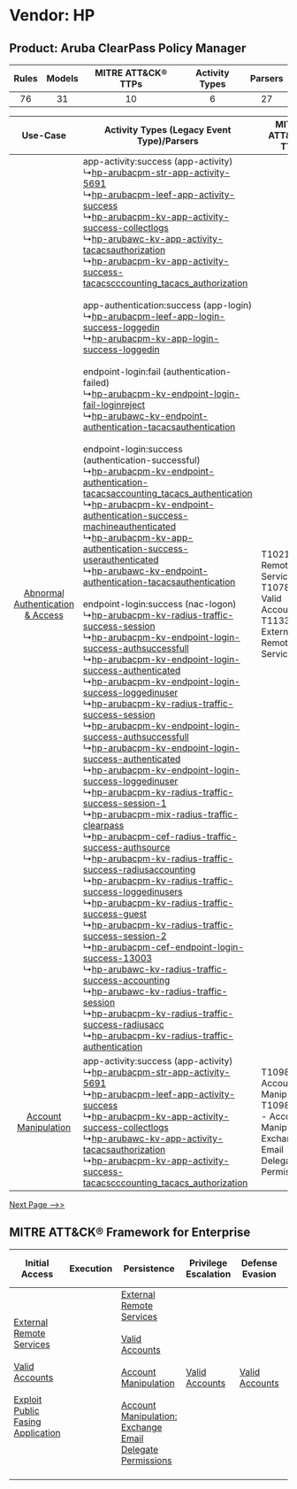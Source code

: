Vendor: HP
==========
Product: Aruba ClearPass Policy Manager
---------------------------------------
| Rules | Models | MITRE ATT&CK® TTPs | Activity Types | Parsers |
|:-----:|:------:|:------------------:|:--------------:|:-------:|
|  76   |   31   |         10         |       6        |   27    |

|    Use-Case    | Activity Types (Legacy Event Type)/Parsers    | MITRE ATT&CK® TTP    | Content    |
|:----:| ---- | ---- | ---- |
| [Abnormal Authentication & Access](../../../UseCases/uc_abnormal_authentication_&_access.md) |  app-activity:success (app-activity)<br> ↳[hp-arubacpm-str-app-activity-5691](Ps/pC_hparubacpmstrappactivity5691.md)<br> ↳[hp-arubacpm-leef-app-activity-success](Ps/pC_hparubacpmleefappactivitysuccess.md)<br> ↳[hp-arubacpm-kv-app-activity-success-collectlogs](Ps/pC_hparubacpmkvappactivitysuccesscollectlogs.md)<br> ↳[hp-arubawc-kv-app-activity-tacacsauthorization](Ps/pC_hparubawckvappactivitytacacsauthorization.md)<br> ↳[hp-arubacpm-kv-app-activity-success-tacacscccounting_tacacs_authorization](Ps/pC_hparubacpmkvappactivitysuccesstacacscccounting_tacacs_authorization.md)<br><br> app-authentication:success (app-login)<br> ↳[hp-arubacpm-leef-app-login-success-loggedin](Ps/pC_hparubacpmleefapploginsuccessloggedin.md)<br> ↳[hp-arubacpm-kv-app-login-success-loggedin](Ps/pC_hparubacpmkvapploginsuccessloggedin.md)<br><br> endpoint-login:fail (authentication-failed)<br> ↳[hp-arubacpm-kv-endpoint-login-fail-loginreject](Ps/pC_hparubacpmkvendpointloginfailloginreject.md)<br> ↳[hp-arubawc-kv-endpoint-authentication-tacacsauthentication](Ps/pC_hparubawckvendpointauthenticationtacacsauthentication.md)<br><br> endpoint-login:success (authentication-successful)<br> ↳[hp-arubacpm-kv-endpoint-authentication-tacacsaccounting_tacacs_authentication](Ps/pC_hparubacpmkvendpointauthenticationtacacsaccounting_tacacs_authentication.md)<br> ↳[hp-arubacpm-kv-endpoint-authentication-success-machineauthenticated](Ps/pC_hparubacpmkvendpointauthenticationsuccessmachineauthenticated.md)<br> ↳[hp-arubacpm-kv-app-authentication-success-userauthenticated](Ps/pC_hparubacpmkvappauthenticationsuccessuserauthenticated.md)<br> ↳[hp-arubawc-kv-endpoint-authentication-tacacsauthentication](Ps/pC_hparubawckvendpointauthenticationtacacsauthentication.md)<br><br> endpoint-login:success (nac-logon)<br> ↳[hp-arubacpm-kv-radius-traffic-success-session](Ps/pC_hparubacpmkvradiustrafficsuccesssession.md)<br> ↳[hp-arubacpm-kv-endpoint-login-success-authsuccessfull](Ps/pC_hparubacpmkvendpointloginsuccessauthsuccessfull.md)<br> ↳[hp-arubacpm-kv-endpoint-login-success-authenticated](Ps/pC_hparubacpmkvendpointloginsuccessauthenticated.md)<br> ↳[hp-arubacpm-kv-endpoint-login-success-loggedinuser](Ps/pC_hparubacpmkvendpointloginsuccessloggedinuser.md)<br> ↳[hp-arubacpm-kv-radius-traffic-success-session](Ps/pC_hparubacpmkvradiustrafficsuccesssession.md)<br> ↳[hp-arubacpm-kv-endpoint-login-success-authsuccessfull](Ps/pC_hparubacpmkvendpointloginsuccessauthsuccessfull.md)<br> ↳[hp-arubacpm-kv-endpoint-login-success-authenticated](Ps/pC_hparubacpmkvendpointloginsuccessauthenticated.md)<br> ↳[hp-arubacpm-kv-endpoint-login-success-loggedinuser](Ps/pC_hparubacpmkvendpointloginsuccessloggedinuser.md)<br> ↳[hp-arubacpm-kv-radius-traffic-success-session-1](Ps/pC_hparubacpmkvradiustrafficsuccesssession1.md)<br> ↳[hp-arubacpm-mix-radius-traffic-clearpass](Ps/pC_hparubacpmmixradiustrafficclearpass.md)<br> ↳[hp-arubacpm-cef-radius-traffic-success-authsource](Ps/pC_hparubacpmcefradiustrafficsuccessauthsource.md)<br> ↳[hp-arubacpm-kv-radius-traffic-success-radiusaccounting](Ps/pC_hparubacpmkvradiustrafficsuccessradiusaccounting.md)<br> ↳[hp-arubacpm-kv-radius-traffic-success-loggedinusers](Ps/pC_hparubacpmkvradiustrafficsuccessloggedinusers.md)<br> ↳[hp-arubacpm-kv-radius-traffic-success-guest](Ps/pC_hparubacpmkvradiustrafficsuccessguest.md)<br> ↳[hp-arubacpm-kv-radius-traffic-success-session-2](Ps/pC_hparubacpmkvradiustrafficsuccesssession2.md)<br> ↳[hp-arubacpm-cef-endpoint-login-success-13003](Ps/pC_hparubacpmcefendpointloginsuccess13003.md)<br> ↳[hp-arubawc-kv-radius-traffic-success-accounting](Ps/pC_hparubawckvradiustrafficsuccessaccounting.md)<br> ↳[hp-arubawc-kv-radius-traffic-session](Ps/pC_hparubawckvradiustrafficsession.md)<br> ↳[hp-arubacpm-kv-radius-traffic-success-radiusacc](Ps/pC_hparubacpmkvradiustrafficsuccessradiusacc.md)<br> ↳[hp-arubacpm-kv-radius-traffic-authentication](Ps/pC_hparubacpmkvradiustrafficauthentication.md)<br> | T1021 - Remote Services<br>T1078 - Valid Accounts<br>T1133 - External Remote Services<br>    | [<ul><li>21 Rules</li></ul><ul><li>7 Models</li></ul>](RM/r_m_hp_aruba_clearpass_policy_manager_Abnormal_Authentication_&_Access.md) |
|    [Account Manipulation](../../../UseCases/uc_account_manipulation.md)    |  app-activity:success (app-activity)<br> ↳[hp-arubacpm-str-app-activity-5691](Ps/pC_hparubacpmstrappactivity5691.md)<br> ↳[hp-arubacpm-leef-app-activity-success](Ps/pC_hparubacpmleefappactivitysuccess.md)<br> ↳[hp-arubacpm-kv-app-activity-success-collectlogs](Ps/pC_hparubacpmkvappactivitysuccesscollectlogs.md)<br> ↳[hp-arubawc-kv-app-activity-tacacsauthorization](Ps/pC_hparubawckvappactivitytacacsauthorization.md)<br> ↳[hp-arubacpm-kv-app-activity-success-tacacscccounting_tacacs_authorization](Ps/pC_hparubacpmkvappactivitysuccesstacacscccounting_tacacs_authorization.md)<br>    | T1098 - Account Manipulation<br>T1098.002 - Account Manipulation: Exchange Email Delegate Permissions<br> | [<ul><li>3 Rules</li></ul><ul><li>1 Models</li></ul>](RM/r_m_hp_aruba_clearpass_policy_manager_Account_Manipulation.md)    |
[Next Page -->>](2_ds_hp_aruba_clearpass_policy_manager.md)

MITRE ATT&CK® Framework for Enterprise
--------------------------------------
| Initial Access                                                                                                                                                                                                                         | Execution | Persistence                                                                                                                                                                                                                                                                                                                                 | Privilege Escalation                                                | Defense Evasion                                                     | Credential Access | Discovery | Lateral Movement                                                     | Collection                                                                                                                                                            | Command and Control                                                                                                                       | Exfiltration | Impact |
| -------------------------------------------------------------------------------------------------------------------------------------------------------------------------------------------------------------------------------------- | --------- | ------------------------------------------------------------------------------------------------------------------------------------------------------------------------------------------------------------------------------------------------------------------------------------------------------------------------------------------- | ------------------------------------------------------------------- | ------------------------------------------------------------------- | ----------------- | --------- | -------------------------------------------------------------------- | --------------------------------------------------------------------------------------------------------------------------------------------------------------------- | ----------------------------------------------------------------------------------------------------------------------------------------- | ------------ | ------ |
| [External Remote Services](https://attack.mitre.org/techniques/T1133)<br><br>[Valid Accounts](https://attack.mitre.org/techniques/T1078)<br><br>[Exploit Public Fasing Application](https://attack.mitre.org/techniques/T1190)<br><br> |           | [External Remote Services](https://attack.mitre.org/techniques/T1133)<br><br>[Valid Accounts](https://attack.mitre.org/techniques/T1078)<br><br>[Account Manipulation](https://attack.mitre.org/techniques/T1098)<br><br>[Account Manipulation: Exchange Email Delegate Permissions](https://attack.mitre.org/techniques/T1098/002)<br><br> | [Valid Accounts](https://attack.mitre.org/techniques/T1078)<br><br> | [Valid Accounts](https://attack.mitre.org/techniques/T1078)<br><br> |                   |           | [Remote Services](https://attack.mitre.org/techniques/T1021)<br><br> | [Email Collection](https://attack.mitre.org/techniques/T1114)<br><br>[Email Collection: Email Forwarding Rule](https://attack.mitre.org/techniques/T1114/003)<br><br> | [Proxy: Multi-hop Proxy](https://attack.mitre.org/techniques/T1090/003)<br><br>[Proxy](https://attack.mitre.org/techniques/T1090)<br><br> |              |        |